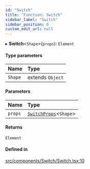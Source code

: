 ```yaml
---
id: "Switch"
title: "Function: Switch"
sidebar_label: "Switch"
sidebar_position: 0
custom_edit_url: null
---
```


▸ **Switch**<`Shape`\>(`props`): `Element`

#### Type parameters

| Name | Type |
| :------ | :------ |
| `Shape` | extends `Object` |

#### Parameters

| Name | Type |
| :------ | :------ |
| `props` | [`SwitchProps`](../types/SwitchProps)<`Shape`\> |

#### Returns

`Element`

#### Defined in

[src/components/Switch/Switch.tsx:10](https://github.com/ythecombinator/react-matchez/blob/b285763/src/components/Switch/Switch.tsx#L10)

